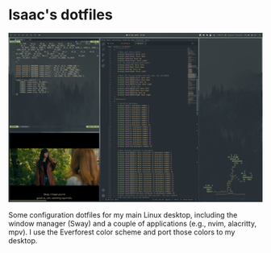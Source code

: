 # Isaac's dotfiles

<p align="center">
  <img src="assets/screenshot.png"/>
</p>

Some configuration dotfiles for my main Linux desktop, including the window manager (Sway) and a couple of applications (e.g., nvim, alacritty, mpv). I use the Everforest color scheme and port those colors to my desktop.